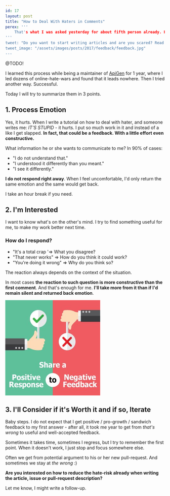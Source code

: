 ```yaml
---
id: 17
layout: post
title: "How to Deal With Haters in Comments"
perex: '''
    That's what I was asked yesterday for about fifth person already. How do I deal with that when I write an article tweet, just doing good things godly enlightenment, and someone does not like it and throwing dirt on me?
'''
tweet: "Do you want to start writing articles and are you scared? Read how to deal with the hates in comments in 3 steps #feedback #github #opensource"
tweet_image: "/assets/images/posts/2017/feedback/feedback.jpg"
---
```



@TODO!


I learned this process while being a maintainer of [ApiGen](/blog/2017/09/04/how-apigen-survived-its-own-death/) for 1 year, where I led dozens of online-hate-wars and found that it leads nowhere. Then I tried another way. Successful.

Today I will try to summarize them in 3 points.


## 1. Process Emotion

Yes, it hurts. When I write a tutorial on how to deal with hater, and someone writes me: *IT'S STUPID* - it hurts. I put so much work in it and instead of a like I get slapped. **In fact, that could be a feedback. With a little effort even constructive.**

What information he or she wants to communicate to me? In 90% of cases:

- "I do not understand that."
- "I understood it differently than you meant."
- "I see it differently."

**I do not respond right away**. When I feel uncomfortable, I'd only return the same emotion and the same would get back.

I take an hour break if you need.


## 2. I'm Interested

I want to know what's on the other's mind. I try to find something useful for me, to make my work better next time.

### How do I respond?

- "It's a total crap '=> What you disagree?
- "That never works" => How do you think it could work?
- "You're doing it wrong" => Why do you think so?

The reaction always depends on the context of the situation. 

In most cases **the reaction to such question is more constructive than the first comment**. And that's enough for me. **I'll take more from it than if I'd remain silent and returned back emotion**.

<img src="/assets/images/posts/2017/feedback/feedback.jpg" class="img-thumbnail">


## 3. I'll Consider if it's Worth it and if so, Iterate

Baby steps. I do not expect that I get positive / pro-growth / sandwich feedback to my first answer - after all, it took me year to get from *that's wrong* to useful and well-accepted feedback. 

Sometimes it takes time, sometimes I regress, but I try to remember the first point. When it doesn't work, I just stop and focus somewhere else.

Often we get from potential argument to his or her new pull-request. And sometimes we stay at *the wrong* :)

**Are you interested on how to reduce the hate-risk already when writing the article, issue or pull-request description?**

Let me know, I might write a follow-up.
